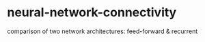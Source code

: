# neural-network-connectivity
comparison of two network architectures: feed-forward &amp; recurrent
